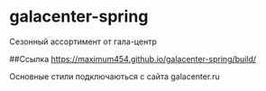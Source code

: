 # galacenter-spring
Сезонный ассортимент от гала-центр

##Ссылка
https://maximum454.github.io/galacenter-spring/build/

Основные стили подключаються с сайта galacenter.ru
